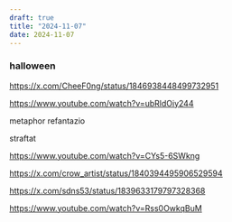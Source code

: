```yaml
---
draft: true
title: "2024-11-07"
date: 2024-11-07
---
```


### halloween

https://x.com/CheeF0ng/status/1846938448499732951

https://www.youtube.com/watch?v=ubRldOiy244

metaphor refantazio

straftat

https://www.youtube.com/watch?v=CYs5-6SWkng

https://x.com/crow_artist/status/1840394495906529594

https://x.com/sdns53/status/1839633179797328368

https://www.youtube.com/watch?v=Rss0OwkqBuM

